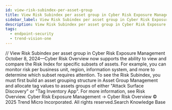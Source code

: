 ```yaml
---
id: view-risk-subindex-per-asset-group
title: View Risk Subindex per asset group in Cyber Risk Exposure Management
sidebar_label: View Risk Subindex per asset group in Cyber Risk Exposure Management
description: View Risk Subindex per asset group in Cyber Risk Exposure Management
tags:
  - endpoint-security
  - trend-vision-one
---
```


/*<![CDATA[*/ $('#title').html($('meta[name=map-description]').attr('content')); /*]]>*/ View Risk Subindex per asset group in Cyber Risk Exposure Management October 8, 2024—Cyber Risk Overview now supports the ability to view and compare the Risk Index for specific subsets of assets. For example, you can monitor risk per business unit, region, information system, and more to determine which subset requires attention. To see the Risk Subindex, you must first build an asset grouping structure in Asset Group Management and allocate tag values to assets groups of either "Attack Surface Discovery" or "Tag Inventory App". For more information, see Risk Overview. Cyber Risk Exposure Management → Cyber Risk Overview © 2025 Trend Micro Incorporated. All rights reserved.Search Knowledge Base